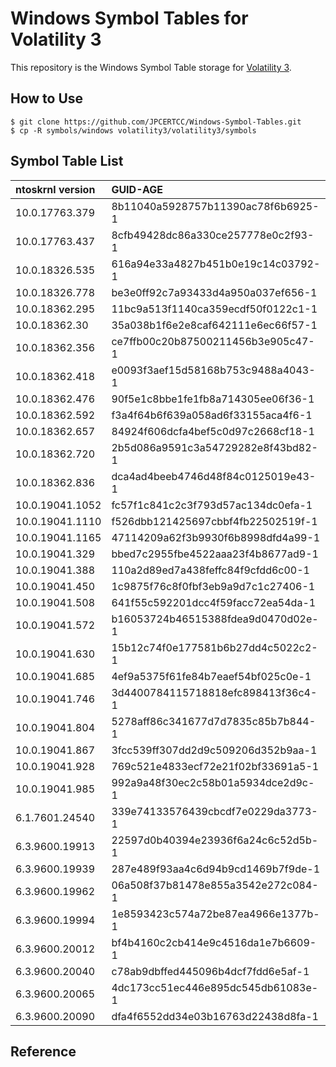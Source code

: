 # Windows Symbol Tables for Volatility 3

This repository is the Windows Symbol Table storage for [Volatility 3](https://github.com/volatilityfoundation/volatility3).

## How to Use

```
$ git clone https://github.com/JPCERTCC/Windows-Symbol-Tables.git
$ cp -R symbols/windows volatility3/volatility3/symbols
```

## Symbol Table List

| ntoskrnl version | GUID-AGE                           |   OS   |
| :--------------- | :--------------------------------- | :----: |
| 10.0.17763.379   | 8b11040a5928757b11390ac78f6b6925-1 |  Win10 |
| 10.0.17763.437   | 8cfb49428dc86a330ce257778e0c2f93-1 |  Win10 |
| 10.0.18326.535   | 616a94e33a4827b451b0e19c14c03792-1 |  Win10 |
| 10.0.18326.778   | be3e0ff92c7a93433d4a950a037ef656-1 |  Win10 |
| 10.0.18362.295   | 11bc9a513f1140ca359ecdf50f0122c1-1 |  Win10 |
| 10.0.18362.30    | 35a038b1f6e2e8caf642111e6ec66f57-1 |  Win10 |
| 10.0.18362.356   | ce7ffb00c20b87500211456b3e905c47-1 |  Win10 |
| 10.0.18362.418   | e0093f3aef15d58168b753c9488a4043-1 |  Win10 |
| 10.0.18362.476   | 90f5e1c8bbe1fe1fb8a714305ee06f36-1 |  Win10 |
| 10.0.18362.592   | f3a4f64b6f639a058ad6f33155aca4f6-1 |  Win10 |
| 10.0.18362.657   | 84924f606dcfa4bef5c0d97c2668cf18-1 |  Win10 |
| 10.0.18362.720   | 2b5d086a9591c3a54729282e8f43bd82-1 |  Win10 |
| 10.0.18362.836   | dca4ad4beeb4746d48f84c0125019e43-1 |  Win10 |
| 10.0.19041.1052  | fc57f1c841c2c3f793d57ac134dc0efa-1 |  Win10 |
| 10.0.19041.1110  | f526dbb121425697cbbf4fb22502519f-1 |  Win10 |
| 10.0.19041.1165  | 47114209a62f3b9930f6b8998dfd4a99-1 |  Win10 |
| 10.0.19041.329   | bbed7c2955fbe4522aaa23f4b8677ad9-1 |  Win10 |
| 10.0.19041.388   | 110a2d89ed7a438feffc84f9cfdd6c00-1 |  Win10 |
| 10.0.19041.450   | 1c9875f76c8f0fbf3eb9a9d7c1c27406-1 |  Win10 |
| 10.0.19041.508   | 641f55c592201dcc4f59facc72ea54da-1 |  Win10 |
| 10.0.19041.572   | b16053724b46515388fdea9d0470d02e-1 |  Win10 |
| 10.0.19041.630   | 15b12c74f0e177581b6b27dd4c5022c2-1 |  Win10 |
| 10.0.19041.685   | 4ef9a5375f61fe84b7eaef54bf025c0e-1 |  Win10 |
| 10.0.19041.746   | 3d4400784115718818efc898413f36c4-1 |  Win10 |
| 10.0.19041.804   | 5278aff86c341677d7d7835c85b7b844-1 |  Win10 |
| 10.0.19041.867   | 3fcc539ff307dd2d9c509206d352b9aa-1 |  Win10 |
| 10.0.19041.928   | 769c521e4833ecf72e21f02bf33691a5-1 |  Win10 |
| 10.0.19041.985   | 992a9a48f30ec2c58b01a5934dce2d9c-1 |  Win10 |
| 6.1.7601.24540   | 339e74133576439cbcdf7e0229da3773-1 |  Win7  |
| 6.3.9600.19913   | 22597d0b40394e23936f6a24c6c52d5b-1 | Win8.1 |
| 6.3.9600.19939   | 287e489f93aa4c6d94b9cd1469b7f9de-1 | Win8.1 |
| 6.3.9600.19962   | 06a508f37b81478e855a3542e272c084-1 | Win8.1 |
| 6.3.9600.19994   | 1e8593423c574a72be87ea4966e1377b-1 | Win8.1 |
| 6.3.9600.20012   | bf4b4160c2cb414e9c4516da1e7b6609-1 | Win8.1 |
| 6.3.9600.20040   | c78ab9dbffed445096b4dcf7fdd6e5af-1 | Win8.1 |
| 6.3.9600.20065   | 4dc173cc51ec446e895dc545db61083e-1 | Win8.1 |
| 6.3.9600.20090   | dfa4f6552dd34e03b16763d22438d8fa-1 | Win8.1 |

## Reference
